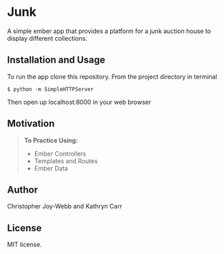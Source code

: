 Junk
==============

A simple ember app that provides a platform for a junk auction house to display different collections.

Installation and Usage
------------
To run the app clone this repository. From the project directory in terminal

```
$ python -m SimpleHTTPServer
```

Then open up localhost:8000 in your web browser

Motivation
--------
> **To Practice Using:**
>- Ember Controllers
>- Templates and Routes
>- Ember Data

Author
------

Christopher Joy-Webb and Kathryn Carr

License
-------

MIT license.
